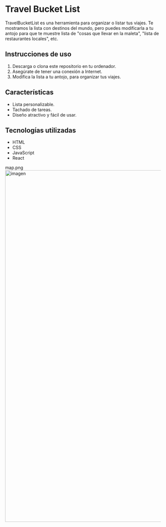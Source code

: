 # Travel Bucket List #

TravelBucketList es una herramienta para organizar o listar tus viajes. Te mostramos la lista con destinos del mundo, pero puedes modificarla a tu antojo para que te muestre lista de "cosas que llevar en la maleta", "lista de restaurantes locales", etc.

## Instrucciones de uso
1. Descarga o clona este repositorio en tu ordenador.
2. Asegúrate de tener una conexión a Internet.
3. Modifica la lista a tu antojo, para organizar tus viajes.

## Características
- Lista personalizable.
- Tachado de tareas.
- Diseño atractivo y fácil de usar.

## Tecnologías utilizadas
- HTML
- CSS
- JavaScript
- React

map.png<img width="1135" alt="imagen" src="https://user-images.githubusercontent.com/119872787/217825280-f23a6d0b-f904-41a3-9e17-5b7ab59c8649.png">


